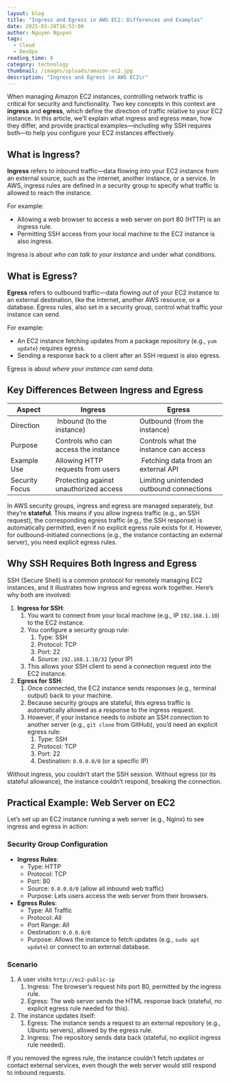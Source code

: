 ```yaml
---
layout: blog
title: "Ingress and Egress in AWS EC2: Differences and Examples"
date: 2025-03-28T16:53:00
author: Nguyen Nguyen
tags:
  - Cloud
  - DevOps
reading_time: 8
category: technology
thumbnail: /images/uploads/amazon-ec2.jpg
description: "Ingress and Egress in AWS EC2\r"
---
```

When managing Amazon EC2 instances, controlling network traffic is critical for security and functionality. Two key concepts in this context are **ingress** and **egress**, which define the direction of traffic relative to your EC2 instance. In this article, we’ll explain what ingress and egress mean, how they differ, and provide practical examples—including why SSH requires both—to help you configure your EC2 instances effectively.

## What is Ingress?

**Ingress** refers to inbound traffic—data flowing _into_ your EC2 instance from an external source, such as the internet, another instance, or a service. In AWS, ingress rules are defined in a security group to specify what traffic is allowed to reach the instance.

For example:

- Allowing a web browser to access a web server on port 80 (HTTP) is an ingress rule.
- Permitting SSH access from your local machine to the EC2 instance is also ingress.

Ingress is about _who can talk to your instance_ and under what conditions.

## What is Egress?

**Egress** refers to outbound traffic—data flowing _out_ of your EC2 instance to an external destination, like the internet, another AWS resource, or a database. Egress rules, also set in a security group, control what traffic your instance can send.

For example:

- An EC2 instance fetching updates from a package repository (e.g., `yum update`) requires egress.
- Sending a response back to a client after an SSH request is also egress.

Egress is about _where your instance can send data_.

## Key Differences Between Ingress and Egress

|Aspect |Ingress |Egress |
|---|---|---|
|Direction | Inbound (to the instance)|Outbound (from the instance) |
|Purpose |Controls who can access the instance|Controls what the instance can access|
|Example Use|Allowing HTTP requests from users| Fetching data from an external API|
|Security Focus|Protecting against unauthorized access|Limiting unintended outbound connections|

In AWS security groups, ingress and egress are managed separately, but they’re **stateful**. This means if you allow ingress traffic (e.g., an SSH request), the corresponding egress traffic (e.g., the SSH response) is automatically permitted, even if no explicit egress rule exists for it. However, for outbound-initiated connections (e.g., the instance contacting an external server), you need explicit egress rules.

## Why SSH Requires Both Ingress and Egress

SSH (Secure Shell) is a common protocol for remotely managing EC2 instances, and it illustrates how ingress and egress work together. Here’s why both are involved:

1. **Ingress for SSH**:
   1. You want to connect from your local machine (e.g., IP `192.168.1.10`) to the EC2 instance.
   1. You configure a security group rule:
      1. Type: SSH
      1. Protocol: TCP
      1. Port: 22
      1. Source: `192.168.1.10/32` (your IP)
   1. This allows your SSH client to send a connection request _into_ the EC2 instance.
1. **Egress for SSH**:
   1. Once connected, the EC2 instance sends responses (e.g., terminal output) back to your machine.
   1. Because security groups are stateful, this egress traffic is automatically allowed as a response to the ingress request.
   1. However, if your instance needs to _initiate_ an SSH connection to another server (e.g., `git clone` from GitHub), you’d need an explicit egress rule:
      1. Type: SSH
      1. Protocol: TCP
      1. Port: 22
      1. Destination: `0.0.0.0/0` (or a specific IP)

Without ingress, you couldn’t start the SSH session. Without egress (or its stateful allowance), the instance couldn’t respond, breaking the connection.

## Practical Example: Web Server on EC2

Let’s set up an EC2 instance running a web server (e.g., Nginx) to see ingress and egress in action:

### Security Group Configuration

- **Ingress Rules**:
  - Type: HTTP
  - Protocol: TCP
  - Port: 80
  - Source: `0.0.0.0/0` (allow all inbound web traffic)
  - Purpose: Lets users access the web server from their browsers.
- **Egress Rules**:
  - Type: All Traffic
  - Protocol: All
  - Port Range: All
  - Destination: `0.0.0.0/0`
  - Purpose: Allows the instance to fetch updates (e.g., `sudo apt update`) or connect to an external database.

### Scenario

1. A user visits `http://ec2-public-ip`
   1. Ingress: The browser’s request hits port 80, permitted by the ingress rule.
   1. Egress: The web server sends the HTML response back (stateful, no explicit egress rule needed for this).
1. The instance updates itself:
   1. Egress: The instance sends a request to an external repository (e.g., Ubuntu servers), allowed by the egress rule.
   1. Ingress: The repository sends data back (stateful, no explicit ingress rule needed).

If you removed the egress rule, the instance couldn’t fetch updates or contact external services, even though the web server would still respond to inbound requests.
